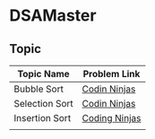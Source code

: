 # DSAMaster
## Topic
| Topic Name  | Problem Link |
| ------------- | ------------- |
| Bubble Sort  | [Codin Ninjas](https://www.codingninjas.com/studio/problems/bubble-sort_624380)  |
| Selection Sort  | [Codin Ninjas](https://www.codingninjas.com/studio/problems/selection-sort_624469)  |
| Insertion Sort  |[Coding Ninjas](https://www.codingninjas.com/studio/problems/insertion-sort_624381)  |
|                 |               |
